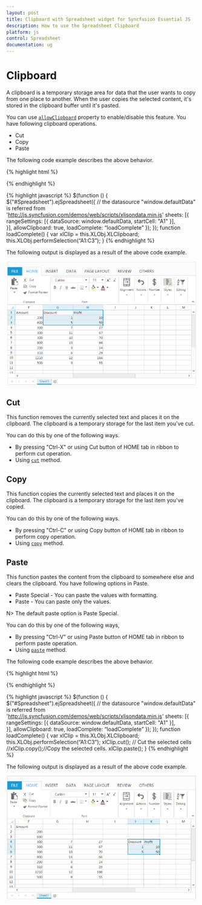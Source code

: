 ```yaml
---
layout: post
title: Clipboard with Spreadsheet widget for Syncfusion Essential JS
description: How to use the Spreadsheet Clipboard
platform: js
control: Spreadsheet
documentation: ug
---
```


# Clipboard

A clipboard is a temporary storage area for data that the user wants to copy from one place to another. When the user copies the selected content, it's stored in the clipboard buffer until it's pasted. 

You can use [`allowClipboard`](https://help.syncfusion.com/js/api/ejspreadsheet#members:allowclipboard "allowClipboard") property to enable/disable this feature. You have following clipboard operations.

* Cut
* Copy
* Paste

The following code example describes the above behavior.

{% highlight html %}
<div id="Spreadsheet"></div>
{% endhighlight %}

{% highlight javascript %}
$(function () {
    $("#Spreadsheet").ejSpreadsheet({
        // the datasource "window.defaultData" is referred from   
        'http://js.syncfusion.com/demos/web/scripts/xljsondata.min.js'
        sheets: [{
            rangeSettings: [{ dataSource: window.defaultData, startCell: "A1" }],                               
        }],
        allowClipboard: true,
        loadComplete: “loadComplete”
    });
});
function loadComplete() {
    var xlClip = this.XLObj.XLClipboard;
    this.XLObj.performSelection(“A1:C3”);
}
{% endhighlight %}

The following output is displayed as a result of the above code example.

![](Clipboard_images/Clipboard_img1.png)

## Cut

This function removes the currently selected text and places it on the clipboard. The clipboard is a temporary storage for the last item you've cut.

You can do this by one of the following ways. 

* By pressing "Ctrl-X" or using Cut button of HOME tab in ribbon to perform cut operation.
* Using [`cut`](https://help.syncfusion.com/js/api/ejspreadsheet#methods:xlclipboard-cut "cut") method.

## Copy

This function copies the currently selected text and places it on the clipboard. The clipboard is a temporary storage for the last item you've copied.

You can do this by one of the following ways. 

* By pressing "Ctrl-C" or using Copy button of HOME tab in ribbon to perform copy operation.
* Using [`copy`](https://help.syncfusion.com/js/api/ejspreadsheet#methods:xlclipboard-copy "copy") method.

## Paste

This function pastes the content from the clipboard to somewhere else and clears the clipboard. You have following options in Paste.

* Paste Special - You can paste the values with formatting.
* Paste - You can paste only the values.

N> The default paste option is Paste Special.

You can do this by one of the following ways,

* By pressing "Ctrl-V" or using Paste button of HOME tab in ribbon to perform paste operation.
* Using [`paste`](https://help.syncfusion.com/js/api/ejspreadsheet#methods:xlclipboard-paste "paste") method.

The following code example describes the above behavior.

{% highlight html %}
<div id="Spreadsheet"></div>
{% endhighlight %}

{% highlight javascript %}
$(function () {
    $("#Spreadsheet").ejSpreadsheet({
        // the datasource "window.defaultData" is referred from   
        'http://js.syncfusion.com/demos/web/scripts/xljsondata.min.js'
        sheets: [{
            rangeSettings: [{ dataSource: window.defaultData, startCell: "A1" }],                               
        }],
        allowClipboard: true,
        loadComplete: “loadComplete”
    });
});
function loadComplete() {
    var xlClip = this.XLObj.XLClipboard;
    this.XLObj.performSelection(“A1:C3”);
    xlClip.cut(); // Cut the selected cells
    //xlClip.copy();//Copy the selected cells.
    xlClip.paste();
}
{% endhighlight %}

The following output is displayed as a result of the above code example.

![](Clipboard_images/Clipboard_img2.png)